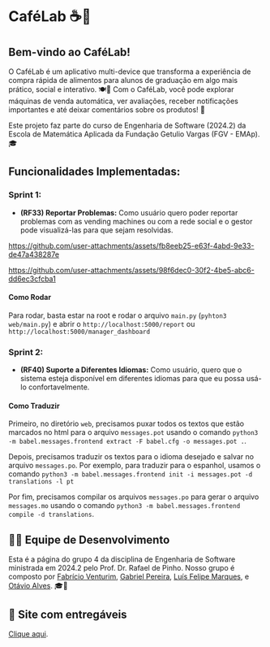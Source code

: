 
# CaféLab ☕📱

## Bem-vindo ao CaféLab!

O CaféLab é um aplicativo multi-device que transforma a experiência de compra rápida de alimentos para alunos de graduação em algo mais prático, social e interativo. 🍽️📲 Com o CaféLab, você pode explorar máquinas de venda automática, ver avaliações, receber notificações importantes e até deixar comentários sobre os produtos! 🚀

Este projeto faz parte do curso de Engenharia de Software (2024.2) da Escola de Matemática Aplicada da Fundação Getulio Vargas (FGV - EMAp). 🎓

## Funcionalidades Implementadas:

### Sprint 1:

- **(RF33) Reportar Problemas:** Como usuário quero poder reportar problemas com as vending machines ou com a rede social e o gestor pode visualizá-las para que sejam resolvidas.


https://github.com/user-attachments/assets/fb8eeb25-e63f-4abd-9e33-de47a438287e

https://github.com/user-attachments/assets/98f6dec0-30f2-4be5-abc6-dd6ec3cfcba1


#### Como Rodar

Para rodar, basta estar na root e rodar o arquivo `main.py` (`pyhton3 web/main.py`) e abrir o `http://localhost:5000/report` ou `http://localhost:5000/manager_dashboard`

### Sprint 2: 

- **(RF40) Suporte a Diferentes Idiomas:** Como usuário, quero que o sistema esteja disponível em diferentes idiomas para que eu possa usá-lo confortavelmente.

#### Como Traduzir

Primeiro, no diretório `web`, precisamos puxar todos os textos que estão marcados no html para o arquivo `messages.pot` usando o comando `python3 -m babel.messages.frontend extract -F babel.cfg -o messages.pot .`.

Depois, precisamos traduzir os textos para o idioma desejado e salvar no arquivo `messages.po`. Por exemplo, para traduzir para o espanhol, usamos o comando `python3 -m babel.messages.frontend init -i messages.pot -d translations -l pt`

Por fim, precisamos compilar os arquivos `messages.po` para gerar o arquivo `messages.mo` usando o comando `python3 -m babel.messages.frontend compile -d translations`.

## 👨‍💻 Equipe de Desenvolvimento
Esta é a página do grupo 4 da disciplina de Engenharia de Software ministrada em 2024.2 pelo Prof. Dr. Rafael de Pinho. Nosso grupo é composto por [Fabrício Venturim](https://github.com/FabricioVenturim), [Gabriel Pereira](https://github.com/GabrielJP314), [Luís Felipe Marques](https://github.com/felipponn), e [Otávio Alves](https://github.com/atronee). 🎓💼

## 📙 Site com entregáveis
[Clique aqui](https://felipponn.github.io/software-engineering/).
